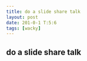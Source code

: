 ```yaml
---
title: do a slide share talk
layout: post
date: 201-0-1 T:5:6
tags: [wacky]
---
```

## do a slide share talk

